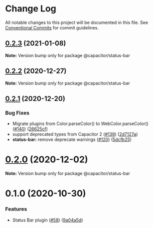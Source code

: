# Change Log

All notable changes to this project will be documented in this file.
See [Conventional Commits](https://conventionalcommits.org) for commit guidelines.

## [0.2.3](https://github.com/ionic-team/capacitor-plugins/compare/@capacitor/status-bar@0.2.2...@capacitor/status-bar@0.2.3) (2021-01-08)

**Note:** Version bump only for package @capacitor/status-bar





## [0.2.2](https://github.com/ionic-team/capacitor-plugins/compare/@capacitor/status-bar@0.2.1...@capacitor/status-bar@0.2.2) (2020-12-27)

**Note:** Version bump only for package @capacitor/status-bar





## [0.2.1](https://github.com/ionic-team/capacitor-plugins/compare/@capacitor/status-bar@0.2.0...@capacitor/status-bar@0.2.1) (2020-12-20)


### Bug Fixes

* Migrate plugins from Color.parseColor() to WebColor.parseColor() ([#140](https://github.com/ionic-team/capacitor-plugins/issues/140)) ([26625cf](https://github.com/ionic-team/capacitor-plugins/commit/26625cfefe45b8d1f17ce27efbc8b04f23e99d93))
* support deprecated types from Capacitor 2 ([#139](https://github.com/ionic-team/capacitor-plugins/issues/139)) ([2d7127a](https://github.com/ionic-team/capacitor-plugins/commit/2d7127a488e26f0287951921a6db47c49d817336))
* **status-bar:** remove deprecate warnings ([#120](https://github.com/ionic-team/capacitor-plugins/issues/120)) ([5dcfb25](https://github.com/ionic-team/capacitor-plugins/commit/5dcfb25b7307e631873fc66523ffccd206e07875))





# [0.2.0](https://github.com/ionic-team/capacitor-plugins/compare/@capacitor/status-bar@0.1.0...@capacitor/status-bar@0.2.0) (2020-12-02)

**Note:** Version bump only for package @capacitor/status-bar





# 0.1.0 (2020-10-30)


### Features

* Status Bar plugin ([#58](https://github.com/ionic-team/capacitor-plugins/issues/58)) ([9a04a5d](https://github.com/ionic-team/capacitor-plugins/commit/9a04a5daa16a283383afba58acde1d11d81378ec))
